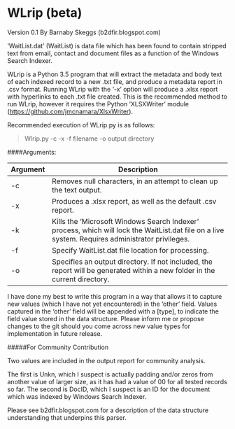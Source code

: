 # WLrip (beta) #
Version 0.1
By Barnaby Skeggs (b2dfir.blogspot.com)

‘WaitList.dat’ (WaitList) is data file which has been found to contain stripped text from email, contact and document files as a function of the Windows Search Indexer.

WLrip is a Python 3.5 program that will extract the metadata and body text of each indexed record to a new .txt file, and produce a metadata report in .csv format.
Running WLrip with the ‘-x’ option will produce a .xlsx report with hyperlinks to each .txt file created. This is the recommended method to run WLrip, however it requires the Python ‘XLSXWriter’ module (https://github.com/jmcnamara/XlsxWriter).

Recommended execution of WLrip.py is as follows:
>Wlrip.py -c -x -f filename -o output directory

####Arguments:

| Argument       | Description           |
| ------------- |-------------|
|-c | Removes null characters, in an attempt to clean up the text output. |
|-x |Produces a .xlsx report, as well as the default .csv report.    | 
|-k |Kills the ‘Microsoft Windows Search Indexer’ process, which will lock the WaitList.dat file on a live system. Requires administrator privileges. |
|-f |Specify WaitList.dat file location for processing.|
|-o |Specifies an output directory. If not included, the report will be generated within a new folder in the current directory.|

I have done my best to write this program in a way that allows it to capture new values (which I have not yet encountered) in the ‘other’ field. Values captured in the ‘other’ field will be appended with a [type], to indicate the field value stored in the data structure. Please inform me or propose changes to the git should you come across new value types for implementation in future release.

#####For Community Contribution

Two values are included in the output report for community analysis. 

The first is Unkn, which I suspect is actually padding and/or zeros from another value of larger size, as it has had a value of 00 for all tested records so far.
The second is DocID, which I suspect is an ID for the document which was indexed by Windows Search Indexer.

Please see b2dfir.blogspot.com for a description of the data structure understanding that underpins this parser.
